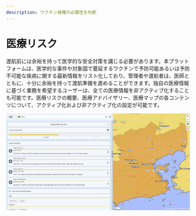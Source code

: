 ```yaml
---
description: ワクチン接種の必要性を判断
---
```


# 医療リスク

渡航前には余裕を持って医学的な安全対策を講じる必要があります。本プラットフォームは、医学的な事件や対象国で蔓延するワクチンで予防可能あるいは予防不可能な疾病に関する最新情報をリスト化しており、管理者や渡航者は、医師とともに、十分に余裕を持って渡航準備を進めることができます。独自の医療情報に基づく業務を希望するユーザーは、全ての医療情報を非アクティブ化することも可能です。医療リスクの概要、医療アドバイザリー、医療マップの各コンテンツについて、アクティブ化および非アクティブ化の設定が可能です。

![&#x533B;&#x7642;&#x30EA;&#x30B9;&#x30AF;&#x306E;&#x6982;&#x8981;](../.gitbook/assets/p44-img01_axa%20%282%29.jpg)

